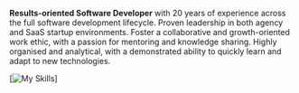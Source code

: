 **Results-oriented Software Developer** with 20 years of experience across the full software development lifecycle. Proven leadership in both agency and SaaS startup environments. Foster a collaborative and growth-oriented work ethic, with a passion for mentoring and knowledge sharing. Highly organised and analytical, with a demonstrated ability to quickly learn and adapt to new technologies.


[![My Skills](https://skillicons.dev/icons?theme=light&i=laravel,php,py,django,mysql,mongodb,elasticsearch,rabbitmq,redis,postgres,alpinejs,vuejs,pinia,react,aws,gcp,azure,git,github,bitbucket,css,bootstrap,bash,cypress,docker,graphql,nginx,nodejs,sentry,ts)]
